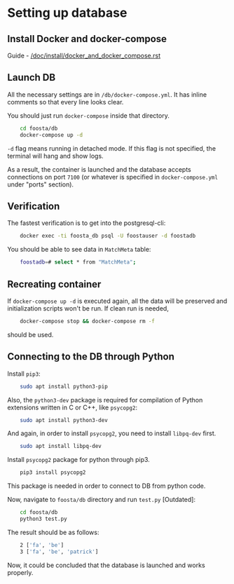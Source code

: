 # Setting up database

## Install Docker and docker-compose
Guide - [/doc/install/docker_and_docker_compose.rst](/doc/install/docker_and_docker_compose.rst)



## Launch DB
All the necessary settings are in `/db/docker-compose.yml`.
It has inline comments so that every line looks clear.

You should just run `docker-compose` inside that directory.
```bash
    cd foosta/db
    docker-compose up -d
```

`-d` flag means running in detached mode. If this flag is not specified, the terminal will hang and show logs.

As a result, the container is launched and the database accepts connections on port `7100` (or whatever is specified in `docker-compose.yml` under "ports" section).



## Verification

The fastest verification is to get into the postgresql-cli:
```bash
    docker exec -ti foosta_db psql -U foostauser -d foostadb
```

You should be able to see data in `MatchMeta` table:
```bash
    foostadb=# select * from "MatchMeta";
```



## Recreating container

If `docker-compose up -d` is executed again, all the data will be preserved and initialization scripts won't be run. If clean run is needed,
```bash
    docker-compose stop && docker-compose rm -f
```
should be used.



## Connecting to the DB through Python
Install `pip3`:
```bash
    sudo apt install python3-pip
```

Also, the `python3-dev` package is required for compilation of Python extensions written in C or C++, like `psycopg2`:
```bash
    sudo apt install python3-dev
```

And again, in order to install `psycopg2`, you need to install `libpq-dev` first.
```bash
    sudo apt install libpq-dev
```

Install `psycopg2` package for python through pip3.
```bash
    pip3 install psycopg2
```
This package is needed in order to connect to DB from python code.

Now, navigate to `foosta/db` directory and run `test.py` [Outdated]:
```bash
    cd foosta/db
    python3 test.py
```
The result should be as follows:
```bash
    2 ['fa', 'be']
    3 ['fa', 'be', 'patrick']
```

Now, it could be concluded that the database is launched and works properly.